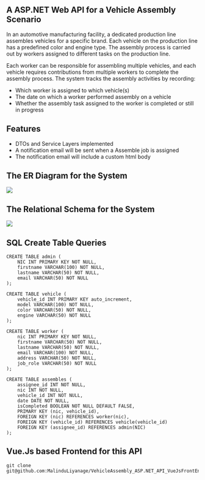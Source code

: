<h2>A ASP.NET Web API for a Vehicle Assembly Scenario</h2> 

In an automotive manufacturing facility, a dedicated production line assembles vehicles for a specific brand. Each vehicle on the production line has a predefined color and engine type. The assembly process is carried out by workers assigned to different tasks on the production line.

Each worker can be responsible for assembling multiple vehicles, and each vehicle requires contributions from multiple workers to complete the assembly process. The system tracks the assembly activities by recording:

<ul>
  <li>Which worker is assigned to which vehicle(s)</li>
  <li>The date on which a worker performed assembly on a vehicle</li>
  <li>Whether the assembly task assigned to the worker is completed or still in progress</li>
</ul>

<h2>Features</h2> 
<ul>
  <li>DTOs and Service Layers implemented</li>
  <li>A notification email will be sent when a Assemble job is assigned</li>
  <li>The notification email will include a custom html body</li>
</ul>

<h2>The ER Diagram for the System</h2> 
<img src="https://github.com/user-attachments/assets/1417c1bd-0d23-48a0-b9a6-97c16cb8dc48">

<h2>The Relational Schema for the System</h2> 
<img src="https://github.com/user-attachments/assets/5b9c6815-b7b0-4676-936f-cd6cbd768763">

<h2>SQL Create Table Queries</h2> 

```
CREATE TABLE admin (
    NIC INT PRIMARY KEY NOT NULL,
    firstname VARCHAR(100) NOT NULL,
    lastname VARCHAR(50) NOT NULL,
    email VARCHAR(50) NOT NULL
);

CREATE TABLE vehicle (
    vehicle_id INT PRIMARY KEY auto_increment,
    model VARCHAR(100) NOT NULL,
    color VARCHAR(50) NOT NULL,
    engine VARCHAR(50) NOT NULL
);

CREATE TABLE worker (
    nic INT PRIMARY KEY NOT NULL,
    firstname VARCHAR(50) NOT NULL,
    lastname VARCHAR(50) NOT NULL,
    email VARCHAR(100) NOT NULL,
    address VARCHAR(50) NOT NULL,
    job_role VARCHAR(50) NOT NULL
);

CREATE TABLE assembles (
    assignee_id INT NOT NULL,
    nic INT NOT NULL,
    vehicle_id INT NOT NULL,
    date DATE NOT NULL,
    isCompleted BOOLEAN NOT NULL DEFAULT FALSE,
    PRIMARY KEY (nic, vehicle_id),
    FOREIGN KEY (nic) REFERENCES worker(nic),
    FOREIGN KEY (vehicle_id) REFERENCES vehicle(vehicle_id)
    FOREIGN KEY (assignee_id) REFERENCES admin(NIC)
);
```
<h2>Vue.Js based Frontend for this API</h2> 

```
git clone git@github.com:MalinduLiyanage/VehicleAssembly_ASP.NET_API_VueJsFrontEnd.git
```
